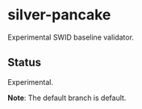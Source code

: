 # silver-pancake
Experimental SWID baseline validator.

## Status
Experimental.

**Note**: The default branch is default.
